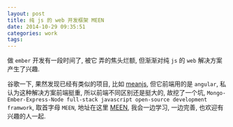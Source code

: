 ```yaml
---
layout: post
title: 纯 js 的 web 开发框架 MEEN
date: 2014-10-29 09:35:51
categories: work
tags: 
---
```


做 `ember` 开发有一段时间了, 被它 弄的焦头烂额, 但渐渐对纯 `js` 的 `web` 解决方案产生了兴趣. 

谷歌一下, 果然发现已经有类似的项目, 比如 [meanjs](http://meanjs.org/), 但它前端用的是 `angular`, 私认为这种解决方案前端挺重, 所以前端不同区别还是挺大的, 故挖了一个坑, `Mongo-Ember-Express-Node full-stack javascript open-source development framwork`, 取首字母 `MEEN`, 地址在这里 [MEEN](https://github.com/YunnuY/meen), 我会一边学习, 一边完善, 也欢迎有兴趣的人一起.
